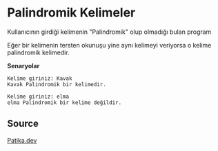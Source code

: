 # Palindromik Kelimeler

Kullanıcının girdiği kelimenin "Palindromik" olup olmadığı bulan program 

Eğer bir kelimenin tersten okunuşu yine aynı kelimeyi veriyorsa o kelime palindromik kelimedir.

**Senaryolar**

```
Kelime giriniz: Kavak
Kavak Palindromik bir kelimedir.

```

```
Kelime giriniz: elma
elma Palindromik bir kelime değildir.

```

## Source

[Patika.dev](https://www.patika.dev/tr)